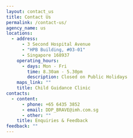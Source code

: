 ```yaml
---
layout: contact_us
title: Contact Us
permalink: /contact-us/
agency_name: us
locations:
  - address:
      - 3 Second Hospital Avenue
      - "HPB Building, #03-01"
      - Singapore 168937
    operating_hours:
      - days: Mon - Fri
        time: 8.30am - 5.30pm
        description: Closed on Public Holidays
    maps_link: ""
    title: Child Guidance Clinic
contacts:
  - content:
      - phone: +65 6435 3852
      - email: DDP_BRAVE@imh.com.sg
      - other: ""
    title: Enquiries & Feedback
feedback: ""
---
```

